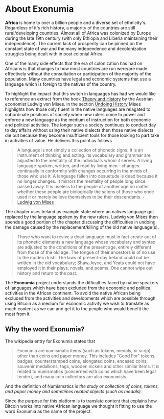 # About Exonumia

<LanguageDropdown/>

**Africa** is home to over a billion people and a diverse set of ethnicity's. Regardless of it's rich history, a majority of the countries are still rural/developing countries. Almost all of Africa was colonized by Europe during the late 19th century (with only Ethiopia and Liberia maintaining their independence). The current lack of prosperity can be pinned on the constant state of war and the many independence and decolonization struggles being dealt with in post colonial Africa.

One of the many side effects that the era of colonization has had on Africans is that changes to how most countries are run were/are made effectively without the consultation or participation of the majority of the population. Many countries have legal and economic systems that use a language which is foreign to the natives of the country.

To highlight the impact that this switch in languages has had we would like to reference an extract from the book [Theory and History](https://mises.org/library/theory-and-history-interpretation-social-and-economic-evolution#page=246) by the Austrian economist Ludwig von Mises. In the section [Undoing History](https://cdn.mises.org/Theory%20and%20History%20An%20Interpretation%20of%20Social%20and%20Economic%20Evolution_1.pdf#page=246) Mises highlights how those only fluent in the native languages are relagated to subordinate positions of society when new rulers come to power and enforce a new language as the medium of instruction for both economic and political activities. The longer such a society continues to conduct day to day affairs without using their native dialects then those native dialects die out because they become insufficient tools for those looking to part take in activities of value. He delivers this point as follows

> A  language  is  not  simply  a  collection  of   phonetic signs.  It is  an instrument  of  thinking  and  acting.  Its vocabulary  and  grammar  are  adjusted  to  the  mentality  of the  individuals  whom  it  serves.  A  living  language-spoken,  written,  and  read by  living  men—changes  continually  in  conformity  with  changes  occurring  in  the minds  of  those who use it. A language fallen  into desuetude  is  dead  because  it  no  longer  changes.  It  mirrors the  mentality  of  people  long  since  passed  away.  It  is useless  to  the  people  of  another  age  no  matter  whether these  people  are  biologically  the  scions  of  those  who once  used  it  or  merely  believe  themselves  to  be  their descendants. - [Ludwig von Mises](https://cdn.mises.org/Theory%20and%20History%20An%20Interpretation%20of%20Social%20and%20Economic%20Evolution_1.pdf#page=251)

The chapter uses Ireland as example state where an natives language got replaced by the language spoken by the new rulers. Ludwig von Mises then spends a good portion of the chapter discussing the difficulties in undoing the damage caused by the replacement/killing of the old native language(s).

> Those  who  want  to  revive  a  dead  language  must  in fact  create  out  of  its phonetic  elements  a new  language whose  vocabulary  and  syntax  are  adjusted  to  the  conditions  of  the  present  age,  entirely  different  from  those of  the  old  age.  The  tongue  of  their  ancestors  is  of  no use  to  the  modern  Irish.  The  laws  of  present-day  Ireland could  not  be  written  in the  old  vocabulary;  Shaw,Joyce,  and  Yeats  could  not  have  employed  it  in  their plays,  novels,  and  poems.  One  cannot  wipe  out  history and return to the past.

The **Exonumia** project understands the difficulties faced by native speakers of languages which have been excluded from the economic and political activities in the African continent. To avoid the native African being excluded from the activities and developments which are possible through using Bitcoin as a medium for economic activity we wish to translate as much content as we can and get it to the people who would benefit the most from it.
<!-- From a country picking up the gold standard. To a countries currency getting hyperinflated as a result of the many ways in which those in power can manipulate the fait standard. The African population has been delagated to play the rule of victim in majority of these transitions. -->



## Why the word Exonumia?

The wikipedia entry for Exonumia states that

> Exonumia are numismatic items (such as tokens, medals, or scrip) other than coins and paper money. This includes "Good For" tokens, badges, counterstamped coins, elongated coins, encased coins, souvenir medallions, tags, wooden nickels and other similar items. It is related to numismatics (concerned with coins which have been legal tender), and many coin collectors are also exonumists. 

And the definition of Numismatics is *the study or collection of coins, tokens, and paper money and sometimes related objects (such as medals).*

Since the purpose for this platform is to translate content that explains how Bitcoin works into native African language we thought it fitting to use the word Exonumia as the name of the project.  

